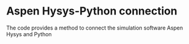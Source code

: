 # Aspen Hysys-Python connection
 The code provides a method to connect the simulation software Aspen Hysys and Python
